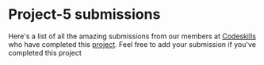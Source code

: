 # Project-5 submissions

Here's a list of all the amazing submissions from our members at [Codeskills](https://codeskills.dev) who have completed this [project](https://github.com/codeskills-dev/bootcamp-starter/tree/master/projects/project-5). Feel free to add your submission if you've completed this project

<!-- FORMAT -->
<!--
- [your-username](https://github.com/your-username) - [project-name](https://github.com/your-username/your-repo-name/tree/your-project-branch)
 -->
<!-- CONTRIBUTORS -->
